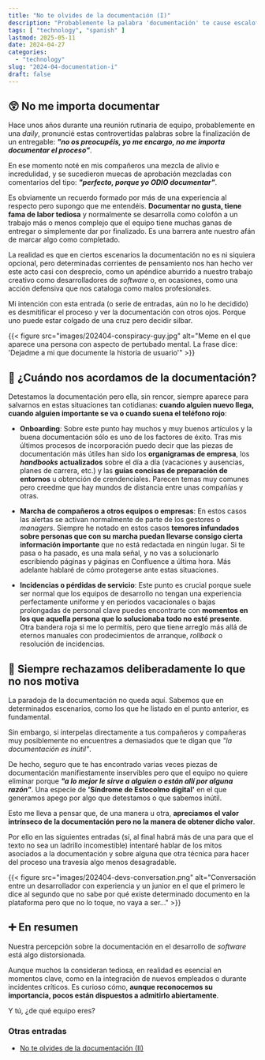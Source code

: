 ```yaml
---
title: "No te olvides de la documentación (I)"
description: "Probablemente la palabra 'documentación' te cause escalofríos y te recuerde momentos tediosos que se interpusieron en tu camino a la felicidad. Esta serie de entradas son una oda a la buena documentación y una excusa para descubrir por qué la detestamos."
tags: [ "technology", "spanish" ]
lastmod: 2025-05-11
date: 2024-04-27
categories:
  - "technology"
slug: "2024-04-documentation-i"
draft: false
---
```


## 😲 No me importa documentar

Hace unos años durante una reunión rutinaria de equipo, probablemente en una _daily_, pronuncié estas controvertidas palabras sobre la finalización de un entregable: **_"no os preocupéis, yo me encargo, no me importa documentar el proceso"_**.

En ese momento noté en mis compañeros una mezcla de alivio e incredulidad, y se sucedieron muecas de aprobación mezcladas con comentarios del tipo: **_"perfecto, porque yo ODIO documentar"_**.

Es obviamente un recuerdo formado por más de una experiencia al respecto pero supongo que me entendéis. **Documentar no gusta, tiene fama de labor tediosa** y normalmente se desarrolla como colofón a un trabajo más o menos complejo que el equipo tiene muchas ganas de entregar o simplemente dar por finalizado. Es una barrera ante nuestro afán de marcar algo como completado.

La realidad es que en ciertos escenarios la documentación no es ni siquiera opcional, pero determinadas corrientes de pensamiento nos han hecho ver este acto casi con desprecio, como un apéndice aburrido a nuestro trabajo creativo como desarrolladores de _software_ o, en ocasiones, como una acción defensiva que nos cataloga como malos profesionales.

Mi intención con esta entrada (o serie de entradas, aún no lo he decidido) es desmitificar el proceso y ver la documentación con otros ojos. Porque uno puede estar colgado de una cruz pero decidir silbar.

{{< figure src="images/202404-conspiracy-guy.jpg" alt="Meme en el que aparece una persona con aspecto de pertubado mental. La frase dice: 'Dejadme a mi que documente la historia de usuario'" >}}

## 🚨 ¿Cuándo nos acordamos de la documentación?

Detestamos la documentación pero ella, sin rencor, siempre aparece para salvarnos en estas situaciones tan cotidianas: **cuando alguien nuevo llega, cuando alguien importante se va o cuando suena el teléfono rojo**:

- **Onboarding**: Sobre este punto hay muchos y muy buenos artículos y la buena documentación sólo es uno de los factores de éxito. Tras mis últimos procesos de incorporación puedo decir que las piezas de documentación más útiles han sido los **organigramas de empresa**, los **_handbooks_ actualizados** sobre el día a día (vacaciones y ausencias, planes de carrera, etc.) y las **guías concisas de preparación de entornos** u obtención de crendenciales. Parecen temas muy comunes pero creedme que hay mundos de distancia entre unas compañías y otras.

- **Marcha de compañeros a otros equipos o empresas**: En estos casos las alertas se activan normalmente de parte de los gestores o _managers_. Siempre he notado en estos casos **temores infundados sobre personas que con su marcha puedan llevarse consigo cierta información importante** que no está redactada en ningún lugar. Si te pasa o ha pasado, es una mala señal, y no vas a solucionarlo escribiendo páginas y páginas en Confluence a última hora. Más adelante hablaré de cómo protegerse ante estas situaciones.

- **Incidencias o pérdidas de servicio**: Este punto es crucial porque suele ser normal que los equipos de desarrollo no tengan una experiencia perfectamente uniforme y en periodos vacacionales o bajas prolongadas de personal clave puedes encontrarte con **momentos en los que aquella persona que lo solucionaba todo no esté presente**. Otra bandera roja si me lo permitís, pero que tiene arreglo más allá de eternos manuales con prodecimientos de arranque, _rollback_ o resolución de incidencias.

## 🙅 Siempre rechazamos deliberadamente lo que no nos motiva

La paradoja de la documentación no queda aquí. Sabemos que en determinados escenarios, como los que he listado en el punto anterior, es fundamental.

Sin embargo, si interpelas directamente a tus compañeros y compañeras muy posiblemente no encuentres a demasiados que te digan que _"la documentación es inútil"_.

De hecho, seguro que te has encontrado varias veces piezas de documentación manifiestamente inservibles pero que el equipo no quiere eliminar porque **_"a lo mejor le sirve a alguien o están allí por alguna razón"_**. Una especie de **'Síndrome de Estocolmo digital'** en el que generamos apego por algo que detestamos o que sabemos inútil.

Esto me lleva a pensar que, de una manera u otra, **apreciamos el valor intrínseco de la documentación pero no la manera de obtener dicho valor**.

Por ello en las siguientes entradas (sí, al final habrá más de una para que el texto no sea un ladrillo incomestible) intentaré hablar de los mitos asociados a la documentación y sobre alguna que otra técnica para hacer del proceso una travesía algo menos desagradable.

{{< figure src="images/202404-devs-conversation.png" alt="Conversación entre un desarrollador con experiencia y un junior en el que el primero le dice al segundo que no sabe por qué existe determinado documento en la plataforma pero que no lo toque, no vaya a ser..." >}}

## ➕ En resumen

Nuestra percepción sobre la documentación en el desarrollo de _software_ está algo distorsionada.

Aunque muchos la consideran tediosa, en realidad es esencial en momentos clave, como en la integración de nuevos empleados o durante incidentes críticos. Es curioso cómo, **aunque reconocemos su importancia, pocos están dispuestos a admitirlo abiertamente**.

Y tú, ¿de qué equipo eres?

### Otras entradas

- [No te olvides de la documentación (II)](https://mdlcs.dev/posts/2025-05-documentation-ii/)
